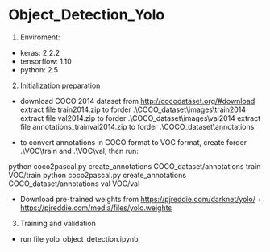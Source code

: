 # Object_Detection_Yolo
1. Enviroment: 
+ keras: 2.2.2
+ tensorflow: 1.10
+ python: 2.5

2. Initialization preparation 
+ download COCO 2014 dataset from http://cocodataset.org/#download
extract file train2014.zip to forder .\\COCO_dataset\\images\\train2014
extract file val2014.zip to forder .\\COCO_dataset\\images\\val2014
extract file annotations_trainval2014.zip to forder .\\COCO_dataset\\annotations

+ to convert annotations in COCO format to VOC format, create forder .\\VOC\\train and .\\VOC\\val, then run: 

python coco2pascal.py create_annotations COCO_dataset/annotations train VOC/train
python coco2pascal.py create_annotations COCO_dataset/annotations val VOC/val

+ Download pre-trained weights from https://pjreddie.com/darknet/yolo/
        + https://pjreddie.com/media/files/yolo.weights

3. Training and validation 
+ run file yolo_object_detection.ipynb

